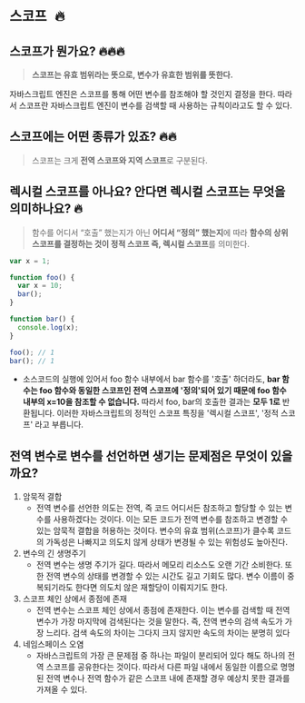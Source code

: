 # `스코프 🔥`

## 스코프가 뭔가요? 🔥🔥🔥

> **스코프는 유효 범위라는 뜻으로, 변수가 유효한 범위를 뜻한다.**

자바스크립트 엔진은 스코프를 통해 어떤 변수를 참조해야 할 것인지 결정을 한다. 따라서 스코프란 자바스크립트 엔진이 변수를 검색할 때 사용하는 규칙이라고도 할 수 있다.

>

## 스코프에는 어떤 종류가 있죠? 🔥🔥

> 스코프는 크게 **전역 스코프와 지역 스코프**로 구분된다.

## 렉시컬 스코프를 아나요? 안다면 렉시컬 스코프는 무엇을 의미하나요? 🔥

> 함수를 어디서 “호출” 했는지가 아닌 **어디서 “정의” 했는지**에 따라 **함수의 상위 스코프를 결정하는 것이 정적 스코프 즉, 렉시컬 스코프**를 의미한다.

```jsx
var x = 1;

function foo() {
  var x = 10;
  bar();
}

function bar() {
  console.log(x);
}

foo(); // 1
bar(); // 1
```

- 소스코드의 실행에 있어서 foo 함수 내부에서 bar 함수를 '호출' 하더라도, **bar 함수는 foo 함수와 동일한 스코프인 전역 스코프에 '정의'되어 있기 때문에 foo 함수 내부의 x=10을 참조할 수 없습니다.**
  따라서 foo, bar의 호출한 결과는 **모두 1로** 반환됩니다. 이러한 자바스크립트의 정적인 스코프 특징을 '렉시컬 스코프', '정적 스코프' 라고 부릅니다.

## 전역 변수로 변수를 선언하면 생기는 문제점은 무엇이 있을까요?

1. 암묵적 결합
   - 전역 변수를 선언한 의도는 전역, 즉 코드 어디서든 참조하고 할당할 수 있는 변수를 사용하겠다는 것이다. 이는 모든 코드가 전역 변수를 참조하고 변경할 수 있는 암묵적 결합을 허용하는 것이다. 변수의 유효 범위(스코프)가 클수록 코드의 가독성은 나빠지고 의도치 않게 상태가 변경될 수 있는 위험성도 높아진다.
2. 변수의 긴 생명주기
   - 전역 변수는 생명 주기가 길다. 따라서 메모리 리소스도 오랜 기간 소비한다. 또한 전역 변수의 상태를 변경할 수 있는 시간도 길고 기회도 많다. 변수 이름이 중복되기라도 한다면 의도치 않은 재할당이 이뤄지기도 한다.
3. 스코프 체인 상에서 종점에 존재
   - 전역 변수는 스코프 체인 상에서 종점에 존재한다. 이는 변수를 검색할 때 전역 변수가 가장 마지막에 검색된다는 것을 말한다. 즉, 전역 변수의 검색 속도가 가장 느리다. 검색 속도의 차이는 그다지 크지 않지만 속도의 차이는 분명히 있다
4. 네임스페이스 오염
   - 자바스크립트의 가장 큰 문제점 중 하나는 파일이 분리되어 있다 해도 하나의 전역 스코프를 공유한다는 것이다. 따라서 다른 파일 내에서 동일한 이름으로 명명된 전역 변수나 전역 함수가 같은 스코프 내에 존재할 경우 예상치 못한 결과를 가져올 수 있다.
